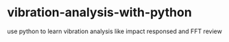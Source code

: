 # vibration-analysis-with-python
use python to learn vibration analysis like impact responsed and FFT review
